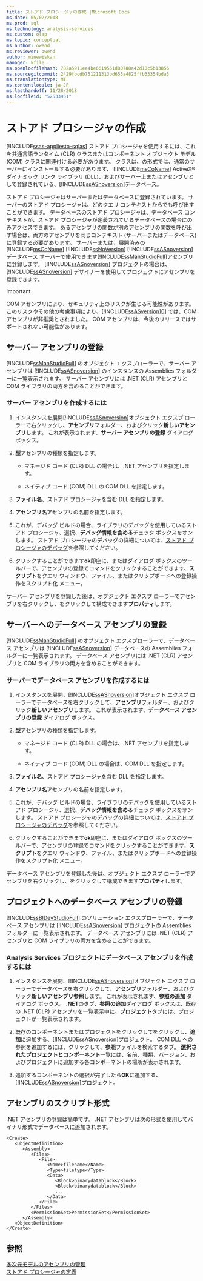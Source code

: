 ```yaml
---
title: ストアド プロシージャの作成 |Microsoft Docs
ms.date: 05/02/2018
ms.prod: sql
ms.technology: analysis-services
ms.custom: olap
ms.topic: conceptual
ms.author: owend
ms.reviewer: owend
author: minewiskan
manager: kfile
ms.openlocfilehash: 782a5911ee4be6619551d80788a42d10c5b13856
ms.sourcegitcommit: 2429fbcdb751211313bd655a4825ffb33354bda3
ms.translationtype: MT
ms.contentlocale: ja-JP
ms.lasthandoff: 11/28/2018
ms.locfileid: "52533951"
---
```

# <a name="creating-stored-procedures"></a>ストアド プロシージャの作成
[!INCLUDE[ssas-appliesto-sqlas](../../includes/ssas-appliesto-sqlas.md)]
  ストアド プロシージャを使用するには、これを共通言語ランタイム (CLR) クラスまたはコンポーネント オブジェクト モデル (COM) クラスに関連付ける必要があります。 クラスは、の形式では、通常のサーバーにインストールする必要があります、 [!INCLUDE[msCoName](../../includes/msconame-md.md)] ActiveX® ダイナミック リンク ライブラリ (DLL)、およびサーバー上またはアセンブリとして登録されている、[!INCLUDE[ssASnoversion](../../includes/ssasnoversion-md.md)]データベース。  
  
 ストアド プロシージャはサーバーまたはデータベースに登録されています。 サーバーのストアド プロシージャは、どのクエリ コンテキストからでも呼び出すことができます。 データベースのストアド プロシージャは、データベース コンテキストが、ストアド プロシージャが定義されているデータベースの場合にのみアクセスできます。 あるアセンブリの関数が別のアセンブリの関数を呼び出す場合は、両方のアセンブリを同じコンテキスト (サーバーまたはデータベース) に登録する必要があります。 サーバーまたは、展開済みの[!INCLUDE[msCoName](../../includes/msconame-md.md)] [!INCLUDE[ssNoVersion](../../includes/ssnoversion-md.md)] [!INCLUDE[ssASnoversion](../../includes/ssasnoversion-md.md)]データベース サーバーで使用できます[!INCLUDE[ssManStudioFull](../../includes/ssmanstudiofull-md.md)]アセンブリに登録します。 [!INCLUDE[ssASnoversion](../../includes/ssasnoversion-md.md)] プロジェクトの場合は、[!INCLUDE[ssASnoversion](../../includes/ssasnoversion-md.md)] デザイナーを使用してプロジェクトにアセンブリを登録できます。  
  
> [!IMPORTANT]  
>  COM アセンブリにより、セキュリティ上のリスクが生じる可能性があります。 このリスクやその他の考慮事項により、[!INCLUDE[ssASversion10](../../includes/ssasversion10-md.md)] では、COM アセンブリが非推奨とされました。 COM アセンブリは、今後のリリースではサポートされない可能性があります。  
  
## <a name="registering-a-server-assembly"></a>サーバー アセンブリの登録  
 [!INCLUDE[ssManStudioFull](../../includes/ssmanstudiofull-md.md)] のオブジェクト エクスプローラーで、サーバー アセンブリは [!INCLUDE[ssASnoversion](../../includes/ssasnoversion-md.md)] のインスタンスの Assemblies フォルダーに一覧表示されます。 サーバー アセンブリには .NET (CLR) アセンブリと COM ライブラリの両方を含めることができます。  
  
### <a name="to-create-a-server-assembly"></a>サーバー アセンブリを作成するには  
  
1.  インスタンスを展開[!INCLUDE[ssASnoversion](../../includes/ssasnoversion-md.md)]オブジェクト エクスプ ローラーで右クリックし、**アセンブリ**フォルダー、およびクリック**新しいアセンブリ**します。 これが表示されます、**サーバー アセンブリの登録** ダイアログ ボックス。  
  
2.  **型**アセンブリの種類を指定します。  
  
    -   マネージド コード (CLR) DLL の場合は、.NET アセンブリを指定します。  
  
    -   ネイティブ コード (COM) DLL の COM DLL を指定します。  
  
3.  **ファイル名**、ストアド プロシージャを含む DLL を指定します。  
  
4.  **アセンブリ名**アセンブリの名前を指定します。  
  
5.  これが、デバッグ ビルドの場合、ライブラリのデバッグを使用しているストアド プロシージャ、選択、**デバッグ情報を含める**チェック ボックスをオンします。 ストアド プロシージャのデバッグの詳細については、[ストアド プロシージャのデバッグ](../../analysis-services/multidimensional-models-extending-olap-stored-procedures/debugging-stored-procedures.md)を参照してください。  
  
6.  クリックすることができます**ok**即座に、またはダイアログ ボックスのツールバーで、アセンブリの登録でコマンドをクリックすることができます、**スクリプト**をクエリ ウィンドウ、ファイル、またはクリップボードへの登録操作をスクリプト化 メニュー。  
  
 サーバー アセンブリを登録した後は、オブジェクト エクスプ ローラーでアセンブリを右クリックし、をクリックして構成できます**プロパティ**します。  
  
## <a name="registering-a-database-assembly-on-the-server"></a>サーバーへのデータベース アセンブリの登録  
 [!INCLUDE[ssManStudioFull](../../includes/ssmanstudiofull-md.md)] のオブジェクト エクスプローラーで、データベース アセンブリは [!INCLUDE[ssASnoversion](../../includes/ssasnoversion-md.md)] データベースの Assemblies フォルダーに一覧表示されます。 データベース アセンブリには .NET (CLR) アセンブリと COM ライブラリの両方を含めることができます。  
  
### <a name="to-create-a-database-assembly-on-a-server"></a>サーバーでデータベース アセンブリを作成するには  
  
1.  インスタンスを展開、[!INCLUDE[ssASnoversion](../../includes/ssasnoversion-md.md)]オブジェクト エクスプ ローラーでデータベースを右クリックして、**アセンブリ**フォルダー、およびクリック**新しいアセンブリ**します。 これが表示されます、**データベース アセンブリの登録** ダイアログ ボックス。  
  
2.  **型**アセンブリの種類を指定します。  
  
    -   マネージド コード (CLR) DLL の場合は、.NET アセンブリを指定します。  
  
    -   ネイティブ コード (COM) DLL の場合は、COM DLL を指定します。  
  
3.  **ファイル名**、ストアド プロシージャを含む DLL を指定します。  
  
4.  **アセンブリ名**アセンブリの名前を指定します。  
  
5.  これが、デバッグ ビルドの場合、ライブラリのデバッグを使用しているストアド プロシージャ、選択、**デバッグ情報を含める**チェック ボックスをオンします。 ストアド プロシージャのデバッグの詳細については、[ストアド プロシージャのデバッグ](../../analysis-services/multidimensional-models-extending-olap-stored-procedures/debugging-stored-procedures.md)を参照してください。  
  
6.  クリックすることができます**ok**即座に、またはダイアログ ボックスのツールバーで、アセンブリの登録でコマンドをクリックすることができます、**スクリプト**をクエリ ウィンドウ、ファイル、またはクリップボードへの登録操作をスクリプト化 メニュー。  
  
 データベース アセンブリを登録した後は、オブジェクト エクスプ ローラーでアセンブリを右クリックし、をクリックして構成できます**プロパティ**します。  
  
## <a name="registering-a-database-assembly-in-a-project"></a>プロジェクトへのデータベース アセンブリの登録  
 [!INCLUDE[ssBIDevStudioFull](../../includes/ssbidevstudiofull-md.md)] のソリューション エクスプローラーで、データベース アセンブリは [!INCLUDE[ssASnoversion](../../includes/ssasnoversion-md.md)] プロジェクトの Assemblies フォルダーに一覧表示されます。 データベース アセンブリには .NET (CLR) アセンブリと COM ライブラリの両方を含めることができます。  
  
### <a name="to-create-a-database-assembly-in-an-analysis-service-project"></a>Analysis Services プロジェクトにデータベース アセンブリを作成するには  
  
1.  インスタンスを展開、[!INCLUDE[ssASnoversion](../../includes/ssasnoversion-md.md)]オブジェクト エクスプ ローラーでデータベースを右クリックして、**アセンブリ**フォルダー、およびクリック**新しいアセンブリ参照**します。 これが表示されます、**参照の追加** ダイアログ ボックス。 **.NET**のタブ、**参照の追加**ダイアログ ボックスは、既存の .NET (CLR) アセンブリを一覧表示中に、**プロジェクト**タブには、プロジェクトが一覧表示されます。  
  
2.  既存のコンポーネントまたはプロジェクトをクリックしてをクリックし、**追加**に追加する、[!INCLUDE[ssASnoversion](../../includes/ssasnoversion-md.md)]プロジェクト。 COM DLL への参照を追加するには、クリックして、**参照**ファイルを検索するタブ。 **選択されたプロジェクトとコンポーネント**一覧には、名前、種類、バージョン、およびプロジェクトに追加する各コンポーネントの場所が表示されます。  
  
3.  追加するコンポーネントの選択が完了したら**OK**に追加する、[!INCLUDE[ssASnoversion](../../includes/ssasnoversion-md.md)]プロジェクト。  
  
## <a name="script-format-for-an-assembly"></a>アセンブリのスクリプト形式  
 .NET アセンブリの登録は簡単です。 .NET アセンブリは次の形式を使用してバイナリ形式でデータベースに追加されます。  
  
```  
<Create>  
   <ObjectDefinition>  
      <Assembly>  
         <Files>  
            <File>  
               <Name>filename</Name>  
               <Type>filetype</Type>  
               <Data>  
                  <Block>binarydatablock</Block>  
                  <Block>binarydatablock</Block>  
                  ...  
               </Data>  
            </File>  
         </Files>  
         <PermissionSet>PermissionSet</PermissionSet>  
      </Assembly>  
   <ObjectDefinition>  
</Create>  
```  
  
## <a name="see-also"></a>参照  
 [多次元モデルのアセンブリの管理](../../analysis-services/multidimensional-models/multidimensional-model-assemblies-management.md)   
 [ストアド プロシージャの定義](../../analysis-services/multidimensional-models-extending-olap-stored-procedures/defining-stored-procedures.md)  
  
  
